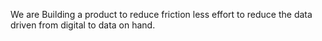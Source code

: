 We are Building a product to reduce friction less effort to reduce the data driven from digital to data on hand.
